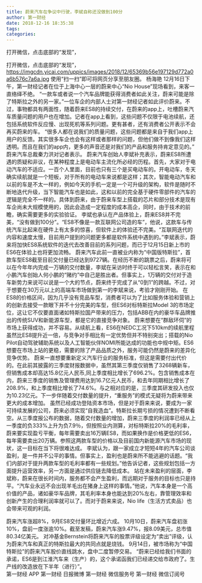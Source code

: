 ```yaml
---
title: 蔚来汽车在争议中行驶，李斌自称还没做到100分
author: 第一财经
date: 2018-12-16 18:35:38
tags: 
categories: 
---
```

打开微信，点击底部的“发现”，
<!-- more -->
打开微信，点击底部的“发现”，
https://imgcdn.yicai.com/uppics/images/2018/12/65369b56e197129d772a0a6b576c7a6a.jpg
使用“扫一扫”即可将网页分享至朋友圈。
杨海艳
12月16日下午，第一财经记者在位于上海中心一层的蔚来中心“Nio House”现场看到，来客一直络绎不绝。
“一款车或者说一个汽车品牌能获得消费者如此关注，蔚来可能是除了特斯拉之外的另一家。”一位车企的内部人士对第一财经记者如此评价蔚来。不过，事物都具有两面性，随着蔚来ES8的持续交付，在蔚来的app上，吐槽蔚来汽车质量问题的用户也在增加。记者在app上看到，这些问题不仅限于电池续航，还包括系统软件反应慢、出现死机等系列问题。更有甚者，还有消费者公开表示不会再买蔚来的车。
“很多人都在说我们的质量问题，这些问题都是来自于我们app上用户的反馈。其实很多车企也会有这样或者那样的问题，但他们做不到像我们这样透明。而且在我们的app内，更多的声音还是对我们的产品和服务持肯定意见的。” 蔚来汽车总裁秦力洪对记者表示。
蔚来汽车创始人李斌补充表示，蔚来ES8所遭遇的质疑和非议，在某种程度上是电动车主流化所必经的历程。首先，大家对于电动汽车的不适应。一百个人里面，目前也只有三个是买电动车的。开电动车，冬天确实续航就是一个短板，对于所有的电动车来说都是这样；其次，智能电动汽车和以前的车是不太一样的，例如今天的手机一定是一个可升级的架构，软件是随时不断地迭代升级，当下智能汽车也是如此，这和以前的完全基于硬件零部件的汽车的逻辑是完全不一样的。具体到蔚来，由于蔚来车型上搭载的芯片和部分技术是现有车企尚未大规模使用的，因此会造成一定程度的成本高企，同时，由于技术的前瞻，确实需要更多的实验验证。
李斌也承认在产品体验上，蔚来ES8并不完美，“没有做到100分”。“ES8不像是一款互联网公司造的车”，他说，这款车与传统汽车比起来在硬件上有太多的惊喜，但软件上的体验还不完美。“互联网迭代的内容和速度太慢，目前用户提到的问题更多都是软件系统中遇到的。”李斌表示，蔚来将加快ES8系统软件的迭代去改善目前的系列问题，而已于12月15日新上市的ES6在体验上也将更加流畅。
蔚来汽车此前一直被业内称为“中国版特斯拉”，首款车型ES8截至目前交付量已经达到9727辆。在经历不断的跳票之后，蔚来将可以在今年年内完成一万辆的交付数量，李斌在采访时终于可以轻松言笑，表示在和小鹏汽车创始人何小鹏的“赌约”中自己是胜出者。但事实上，1万辆的交付对于造车新势力来说可以说是一个大的节点，蔚来终于完成了从“0到1”的跨越。不过，对于想要在30万元以上的高端车市场做到第一的李斌来说，考验才刚刚开始。
在ES8的价格区间，因为几乎没有竞品车型，消费者可以为了比如服务体验和营销上的创新去接受一款眼下并不十分完美的车型，但ES6对标特斯拉Model 3的市场定位，这让它不仅要直面诸如特斯拉国产带来的压力，包括ABB在内的豪华车品牌推出的传统SUV和新能源车型，都是它的直接竞争对象。
蔚来想要在“群敌环伺”的市场上获得成功，并不容易。从续航上看，ES6在NEDC工况下510km的续航里程虽然比ES8提升近一倍，与竞争对手相比有一定优势但并不特别突出；搭载的Nio Pilot自动驾驶辅助系统以及人工智能伙伴NOMI所能达成的功能也中规中矩。ES6想要在市场上站的更稳，需要的除了产品品质之外，服务可能仍然是蔚来的差异化竞争优势。
蔚来一直想要重新定义汽车行业的服务标准，但这是需要付出代价的。在此前其披露的三季度财报数据中，虽然其第三季度仅销售了3268辆新车，但销售成本却高达15.8亿元人民币,同上季度相比增长了696.2%。包含销售成本在内，蔚来三季度的销售及管理费用达到16.7亿元人民币，和去年同期相比增长了208.9%，和上季度相比增长了74.6%。与之相对应的是，三季度其研发投入也仅为10.23亿元。下一步伴随着交付数量的提升，“重服务”的模式无疑将为蔚来带来更大的成本增加。
虽然已经成功登陆资本市场，但是对于蔚来来说，要成为一家可持续发展的公司，蔚来必须实现“自我造血”。特斯拉长期亏损的情况遭到不断看空。从三季度报公布的数据，随着交付数量的增加，蔚来三季度的利润率已经从上一季度的负333%上升为负7.9％，但按照业内测算，对标特斯拉20%的毛利率，蔚来要实现盈亏平衡，每年需要卖出16万辆ES8，而如果换作是价格更低的ES6，每年需要卖出20万辆。参照这两款车型的价格以及目前国内新能源汽车市场的现状，这一目标在当下将很难达成。
李斌认为，跟一家成立才短短4年的汽车公司谈盈利，是一件并不公平的事情。但事实上，盈利也是蔚来所不能逃避的话题。“我们内部对于提升两款车型的毛利率都有一些规划。”他告诉记者，这些规划包括一方面提升运营效率，另一方面是通过供应链去降低成本。
站在未来盈利的层面，李斌称，蔚来在很长时间内，服务都不会产生盈利，而远期对于服务的目标也只是持平。“汽车业永远不会出现羊毛出在猪身上这样的事情。”他说，汽车本身是一个高价值的产品，诸如豪华车品牌，其毛利率本身也能达到20%左右，靠管理效率和创新产生的合理利润率就可以了。而对于蔚来来说，Nio life（生活方式卖品）也会带来可观的利润。
 
 
蔚来汽车涨超8%，9月ES8交付量环比增近六成。 
10月10日，蔚来汽车盘初涨10%，盘前一度涨逾10%。截至发稿，蔚来汽车涨9.47%，报8.09美元，总市值80.34亿美元。
对冲基金Bernstein将蔚来汽车的股票评级设定为“卖出”评级，认为蔚来汽车和真正的特斯拉最大的共同点就是烧钱。
9月14日，被市场称为“中国特斯拉”的蔚来汽车股价直线跳水，盘中二度暂停交易。
“蔚来已经给我们书面的承诺，ES6是到江淮汽车来（生产）的，这个承诺函我们已经递交给市政府了。生产线的改造放在下半年（进行）”。  
第一财经
APP
第一财经
日报微博
第一财经
微信服务号
第一财经
微信订阅号
